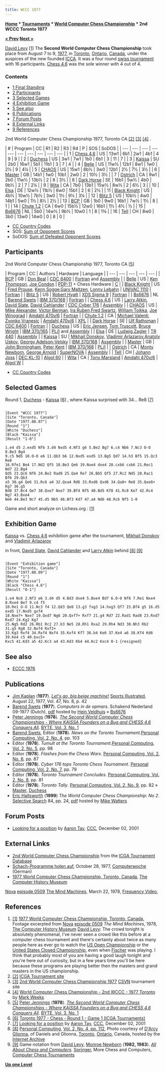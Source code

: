 ```yaml
---
title: WCCC 1977
---
```

**[Home](Home "Home") \* [Tournaments](Tournaments_and_Matches "Tournaments and Matches") \* [World Computer Chess Championship](World_Computer_Chess_Championship "World Computer Chess Championship") \* 2nd WCCC Toronto 1977**


**[< Prev](WCCC_1974 "WCCC 1974") [Next >](WCCC_1980 "WCCC 1980")**



 [](http://www.computerhistory.org/chess/mov-433190c268f04/) [David Levy](David_Levy "David Levy") <a id="cite-note-1" href="#cite-ref-1">[1]</a> 
The **Second World Computer Chess Championship** took place from August 7 to 9, [1977](Timeline#1977 "Timeline"), in [Toronto](https://en.wikipedia.org/wiki/Toronto), [Ontario](https://en.wikipedia.org/wiki/Ontario), [Canada](https://en.wikipedia.org/wiki/Canada), under the auspices of the new founded [ICCA](ICCA "ICCA"). It was a four round [swiss tournament](https://en.wikipedia.org/wiki/Swiss-system_tournament) with 16 participants. [Chess 4.6](Chess_(Program) "Chess (Program)") was the sole winner with 4 out of 4. 



### Contents


* [1 Final Standing](#final-standing)
* [2 Participants](#participants)
* [3 Selected Games](#selected-games)
* [4 Exhibition Game](#exhibition-game)
* [5 See also](#see-also)
* [6 Publications](#publications)
* [7 Forum Posts](#forum-posts)
* [8 External Links](#external-links)
* [9 References](#references)






2nd World Computer Chess Championship 1977, Toronto CA <a id="cite-note-2" href="#cite-ref-2">[2]</a> <a id="cite-note-3" href="#cite-ref-3">[3]</a> <a id="cite-note-4" href="#cite-ref-4">[4]</a> .





|  #
 |  Program
 |  CC
 |  R1
 |  R2
 |  R3
 |  R4
 |  P
 |  SOS
 |  SoDOS
 |
| --- | --- | --- | --- | --- | --- | --- | --- | --- | --- |
|  1
 | [Chess 4.6](Chess_(Program) "Chess (Program)") |  US
 |  13w1
 |  6b1
 |  2w1
 |  4b1
 |  4
 |  9
 |  9
 |
|  2
 | [Duchess](Duchess "Duchess") |  US
 |  3w1
 |  7w1
 |  1b0
 |  6b1
 |  3
 |  11
 |  7
 |
|  3
 | [Kaissa](Kaissa "Kaissa") |  SU
 |  2b0
 |  16w1
 |  5b1
 |  11b1
 |  3
 |  7
 |  4
 |
|  4
 | [Belle](Belle "Belle") |  US
 |  11w½
 |  12b1
 |  8w1
 |  1w0
 |  2½
 |  9
 |  4¼
 |
|  5
 | [CHAOS](CHAOS "CHAOS") |  US
 |  15w1
 |  8b½
 |  3w0
 |  12b1
 |  2½
 |  7½
 |  3½
 |
|  6
 | [Master](Master "Master") |  GB
 |  14b1
 |  1w0
 |  10b1
 |  2w0
 |  2
 |  10½
 |  3½
 |
|  7
 | [Ostrich](Ostrich "Ostrich") |  CA
 |  9w1
 |  2b0
 |  11w½
 |  13b½
 |  2
 |  8
 |  3½
 |
|  8
 | [Dark Horse](Dark_Horse "Dark Horse") |  SE
 |  16b1
 |  5w½
 |  4b0
 |  9b½
 |  2
 |  7
 |  2¼
 |
|  9
 | [Wita](Awit "Awit") |  CA
 |  7b0
 |  13b1
 |  15w½
 |  8w½
 |  2
 |  6½
 |  3
 |
|  10
 | [Elsa](Elsa "Elsa") |  DE
 |  12w½
 |  11b½
 |  6w0
 |  15b1
 |  2
 |  6
 |  2½
 |
|  11
 | [Black Knight](Black_Knight "Black Knight") |  US
 |  4b½
 |  10w½
 |  7b½
 |  3w0
 |  1½
 |  9½
 |  3¼
 |
|  12
 | [Blitz 5](Blitz "Blitz") |  US
 |  10b½
 |  4w0
 |  14b1
 |  5w0
 |  1½
 |  8½
 |  2½
 |
|  13
 | [BCP](BCP "BCP") |  GB
 |  1b0
 |  9w0
 |  16b1
 |  7w½
 |  1½
 |  8
 |  1
 |
|  14
 | [Chute 1.2](Chute "Chute") |  CA
 |  6w0
 |  15b½
 |  12w0
 |  16b1
 |  1½
 |  4½
 |  ½
 |
|  15
 | [Bs6676](Bs6676 "Bs6676") |  NL
 |  5b0
 |  14w½
 |  9b½
 |  10w0
 |  1
 |  8
 |  1¾
 |
|  16
 | [Tell](Tell "Tell") |  CH
 |  8w0
 |  3b0
 |  13w0
 |  14w0
 |  0
 |  8
 |  0
 |


* [CC Country Codes](https://en.wikipedia.org/wiki/ISO_3166-1)
* SOS: [Sum of Opponent Scores](https://en.wikipedia.org/wiki/Buchholz_system)
* SoDOS: [Sum of Defeated Opponent Scores](https://en.wikipedia.org/wiki/Neustadtl_score)


## Participants


2nd World Computer Chess Championship 1977, Toronto CA <a id="cite-note-5" href="#cite-ref-5">[5]</a>





|  Program
 |  CC
 |  Authors
 |  Hardware
 |  Language
 |
| --- | --- | --- | --- | --- |
| [BCP](BCP "BCP") |  GB
 | [Don Beal](Don_Beal "Don Beal") | [CDC 6400](CDC_6600 "CDC 6600") | [Fortran](Fortran "Fortran") and [Assembly](Assembly "Assembly") |
| [Belle](Belle "Belle") |  US
 | [Ken Thompson](Ken_Thompson "Ken Thompson"), [Joe Condon](Joe_Condon "Joe Condon") | [PDP-11](PDP-11 "PDP-11") + Chess Hardware
 | [C](C "C") |
| [Black Knight](Black_Knight "Black Knight") |  US
 | [Fred Prouse](index.php?title=Fred_Prouse&action=edit&redlink=1 "Fred Prouse (page does not exist)"), [Kenn Sogge](index.php?title=Kenn_Sogge&action=edit&redlink=1 "Kenn Sogge (page does not exist)"),[Gary Maltzen](index.php?title=Gary_Maltzen&action=edit&redlink=1 "Gary Maltzen (page does not exist)"), [Lonny Lebahn](index.php?title=Lonny_Lebahn&action=edit&redlink=1 "Lonny Lebahn (page does not exist)") | [UNIVAC 1110](UNIVAC_1100 "UNIVAC 1100") | [Fortran](Fortran "Fortran") |
| [Blitz 5](Blitz "Blitz") |  US
 | [Robert Hyatt](Robert_Hyatt "Robert Hyatt") | [XDS Sigma 9](https://en.wikipedia.org/wiki/SDS_Sigma_series#32-bit_systems) | [Fortran](Fortran "Fortran") |
| [Bs6676](Bs6676 "Bs6676") |  NL
 | [Barend Swets](Barend_Swets "Barend Swets") | [IBM 370/168](IBM_370 "IBM 370") | [Fortran](Fortran "Fortran") |
| [Chess 4.6](Chess_(Program) "Chess (Program)") |  US
 | [Larry Atkin](Larry_Atkin "Larry Atkin"), [David Slate](David_Slate "David Slate"), [David Cahlander](David_Cahlander "David Cahlander") | [CDC Cyber 176](CDC_Cyber "CDC Cyber") | [Assembly](Assembly "Assembly") |
| [CHAOS](CHAOS "CHAOS") |  US
 | [Mike Alexander](Mike_Alexander "Mike Alexander"), [Victor Berman](Victor_Berman "Victor Berman"), [Ira Ruben](Ira_Ruben "Ira Ruben"),[Fred Swartz](Fred_Swartz "Fred Swartz"), [William Toikka](William_Toikka "William Toikka"), [Joe Winograd](Joe_Winograd "Joe Winograd") | [Amdahl 470v/6](Amdahl_470 "Amdahl 470") | [Fortran](Fortran "Fortran") |
| [Chute 1.2](Chute "Chute") |  CA
 | [Michael Valenti](Michael_Valenti "Michael Valenti"), [Zvonko Vranesic](Zvonko_Vranesic "Zvonko Vranesic") | [Amdahl 470v/6](Amdahl_470 "Amdahl 470") | [XPL](https://en.wikipedia.org/wiki/XPL) |
| [Dark Horse](Dark_Horse "Dark Horse") |  SE
 | [Ulf Rathsman](Ulf_Rathsman "Ulf Rathsman") | [CDC 6400](CDC_6600 "CDC 6600") | [Fortran](Fortran "Fortran") |
| [Duchess](Duchess "Duchess") |  US
 | [Eric Jensen](Eric_Jensen "Eric Jensen"), [Tom Truscott](Tom_Truscott "Tom Truscott"), [Bruce Wright](Bruce_Wright "Bruce Wright") | [IBM 370/165](IBM_370 "IBM 370") | [PL/I](index.php?title=PL_1&action=edit&redlink=1 "PL 1 (page does not exist)") and [Assembly](Assembly "Assembly") |
| [Elsa](Elsa "Elsa") |  DE
 | [Ludwig Zagler](Ludwig_Zagler "Ludwig Zagler") | [TR 440](TR_440 "TR 440") | [Assembly](Assembly "Assembly") |
| [Kaissa](Kaissa "Kaissa") |  SU
 | [Mikhail Donskoy](Mikhail_Donskoy "Mikhail Donskoy"), [Vladimir Arlazarov](Vladimir_Arlazarov "Vladimir Arlazarov"),[Anatoly Uskov](Anatoly_Uskov "Anatoly Uskov"), [Georgy Adelson-Velsky](Georgy_Adelson-Velsky "Georgy Adelson-Velsky") | [IBM 370/168](IBM_370 "IBM 370") | [Assembly](Assembly "Assembly") |
| [Master](Master "Master") |  GB
 | [John Birmingham](John_Birmingham "John Birmingham"), [Peter Kent](Peter_Kent "Peter Kent") | [IBM 370/168](IBM_370 "IBM 370") | [PL/I](index.php?title=PL_1&action=edit&redlink=1 "PL 1 (page does not exist)") |
| [Ostrich](Ostrich "Ostrich") |  CA
 | [Monty Newborn](Monroe_Newborn "Monroe Newborn"), [George Arnold](George_Arnold "George Arnold") | [SuperNOVA](Nova#SuperNOVA "Nova") | [Assembly](Assembly "Assembly") |
| [Tell](Tell "Tell") |  CH
 | [Johann Joss](Johann_Joss "Johann Joss") | [DEC KL-10](PDP-10 "PDP-10") | [Algol 60](Algol "Algol") |
| [Wita](Awit "Awit") |  CA
 | [Tony Marsland](Tony_Marsland "Tony Marsland") | [Amdahl 470v/6](Amdahl_470 "Amdahl 470") | [Algol W](Algol "Algol") |


* [CC Country Codes](https://en.wikipedia.org/wiki/ISO_3166-1)


## Selected Games


Round 1, [Duchess](Duchess "Duchess") - [Kaissa](Kaissa "Kaissa") <a id="cite-note-6" href="#cite-ref-6">[6]</a> , where Kaissa surprised with 34... Re8 <a id="cite-note-7" href="#cite-ref-7">[7]</a>




```

[Event "WCCC 1977"]
[Site "Toronto, Canada"]
[Date "1977.08.07"]
[Round "1"]
[White "Duchess"]
[Black "Kaissa"]
[Result "1-0"]

1.e4 d5 2.exd5 Nf6 3.d4 Nxd5 4.Nf3 g6 5.Be2 Bg7 6.c4 Nb6 7.Nc3 O-O 8.Be3 Bg4
9.c5 Nd5 10.O-O e6 11.Qb3 b6 12.Nxd5 exd5 13.Bg5 Qd7 14.h3 Bf5 15.Qc3 Re8
16.Rfe1 Be4 17.Nd2 Qf5 18.Be3 Qe6 19.Nxe4 dxe4 20.cxb6 cxb6 21.Rec1 Nd7 22.Bg4
Qd5 23.Qc6 Nf6 24.Be2 Rad8 25.Qa4 Re7 26.Bb5 Qf5 27.Rc2 Nd5 28.Rac1 Bf6 29.Qb3
a5 30.g4 Qe6 31.Rc6 a4 32.Qxa4 Rd6 33.Rxd6 Qxd6 34.Qa8+ Re8 35.Qxe8+ Kg7 36.g5
Bd8 37.Bc4 Qe7 38.Qxe7 Nxe7 39.Bf4 Nf5 40.Bd5 Kf8 41.Rc8 Ke7 42.Rc4 Ng7 43.Bxe4
Ne6 44.Be3 Nc7 45.d5 Nb5 46.Bf3 Kd7 47.a4 Nd6 48.Rc6 Nf5 1-0

```

Game and short analyze on Lichess.org : [[1]](https://en.lichess.org/iZ7hDLNI)



## Exhibition Game


 [](File:KaissaChess1977.jpg) 
[Kaissa](Kaissa "Kaissa") vs. [Chess 4.6](Chess_(Program) "Chess (Program)") exhibition game after the tournament, [Mikhail Donskoy](Mikhail_Donskoy "Mikhail Donskoy") and [Vladimir Arlazarov](Vladimir_Arlazarov "Vladimir Arlazarov")  
 
in front, [David Slate](David_Slate "David Slate"), [David Cahlander](David_Cahlander "David Cahlander") and [Larry Atkin](Larry_Atkin "Larry Atkin") behind <a id="cite-note-8" href="#cite-ref-8">[8]</a> <a id="cite-note-9" href="#cite-ref-9">[9]</a>




```

[Event "Exhibition game"]
[Site "Toronto, Canada"]
[Date "1977.08.09"]
[Round "1"]
[White "Kaissa"]
[Black "Chess 4.6"]
[Result "0-1"]

1.e4 Nc6 2.Nf3 e6 3.d4 d5 4.Bd3 dxe4 5.Bxe4 Bd7 6.O-O Nf6 7.Re1 Nxe4 8.Rxe4 Be7 9.c4 f5 
10.Re1 O-O 11.Nc3 f4 12.Qd3 Qe8 13.g3 fxg3 14.hxg3 Qf7 15.Bf4 g5 16.d5 exd5 17.Nxd5 gxf4 
18.Nxe7+ Nxe7 19.Qxd7 Ng6 20.Qxf7+ Rxf7 21.g4 Rd7 22.Rad1 Rad8 23.Rxd7 Rxd7 24.Kg2 Kg7 
25.Ng5 Rd2 26.Rb1 Rc2 27.b3 Ne5 28.Rh1 Rxa2 29.Rh4 Nd3 30.Nh3 Rb2 31.g5 Kg8 32.Nxf4 Rxf2+ 
33.Kg3 Rxf4 34.Rxf4 Nxf4 35.Kxf4 Kf7 36.b4 Ke6 37.Ke4 a6 38.Kf4 Kd6 39.Ke4 c5 40.bxc5+ 
Kxc5 41.Kd3 a5 42.Kc3 a4 43.Kd3 Kb4 44.Kc2 Kxc4 0-1 {resigned}

```

## See also


* [ECCC 1976](ECCC_1976 "ECCC 1976")


## Publications


* [Jim Kaplan](http://www.examiner.com/article/jim-kaplan-signing-books-at-hallwalls) (**1977**). *[Let's go, big beige machine!](http://connection.ebscohost.com/c/articles/53512354/lets-go-big-beige-machine)* [Sports Illustrated](https://en.wikipedia.org/wiki/Sports_Illustrated), August 22, 1977, Vol. 47, No. 8, p. 42
* [Barend Swets](Barend_Swets "Barend Swets") (**1977**). *Computers in de opmars*. Schakend Nederland 09-1977 (Dutch), [pdf](http://www.schaakcomputers.nl/hein_veldhuis/database/files/09-1977,%20Schakend%20Nederland,%20Ir.%20Barend%20Swets,%20Computers%20in%20de%20opmars.pdf) hosted by [Hein Veldhuis](Hein_Veldhuis "Hein Veldhuis") » [Bs6676](Bs6676 "Bs6676")
* [Peter Jennings](Peter_Jennings "Peter Jennings") (**1978**). *[The Second World Computer Chess Championships - Where KAISSA Founders on a Bug and CHESS 4.6 Conquers All](http://archive.org/stream/byte-magazine-1978-01/1978_01_BYTE_03-01_The_Brains_of_Men_and_Machines#page/n107/mode/2up)*. [BYTE, Vol. 3, No. 1](Byte_Magazine#BYTE301 "Byte Magazine")
* [Barend Swets](Barend_Swets "Barend Swets"), Editor (**1978**). *News on the Toronto Tournament*.[Personal Computing, Vol. 2, No. 4](Personal_Computing#2_4 "Personal Computing"), pp. 103
* Editor (**1978**). *Tumult at the Toronto Tournament*.[Personal Computing, Vol. 2, No. 5](Personal_Computing#2_5 "Personal Computing"), pp. 98
* Editor (**1978**). *Flashes from the Chess Wars*. [Personal Computing, Vol. 2, No. 6](Personal_Computing#2_6 "Personal Computing"), pp. 87
* Editor (**1978**). *Cyber 176 tops Toronto Chess Tournament*. [Personal Computing, Vol. 2, No. 7](Personal_Computing#2_7 "Personal Computing"), pp. 79
* Editor (**1978**). *Toronto Tournament Concludes*. [Personal Computing, Vol. 2, No. 8](Personal_Computing#2_8 "Personal Computing"), pp. 81
* Editor (**1978**). *Toronto Tally*. [Personal Computing, Vol. 2, No. 9](Personal_Computing#2_9 "Personal Computing"), pp. 82 » [Master](Master "Master"), [Duchess](Duchess "Duchess")
* [Eric Hallsworth](Eric_Hallsworth "Eric Hallsworth") (**1999**) *The World Computer Chess Championship: No 2*. [Selective Search](Selective_Search "Selective Search") 84, pp. 24, [pdf](http://www.chesscomputeruk.com/SS_84.pdf) hosted by [Mike Watters](Mike_Watters "Mike Watters")


## Forum Posts


* [Looking for a position](https://www.stmintz.com/ccc/index.php?id=200064) by [Aaron Tay](Aaron_Tay "Aaron Tay"), [CCC](CCC "CCC"), December 02, 2001


## External Links


* [2nd World Computer Chess Championship](https://www.game-ai-forum.org/icga-tournaments/event.php?id=15) from the [ICGA Tournament Database](https://www.game-ai-forum.org/icga-tournaments/)
* [Schach-Programme holen auf](http://www.computerwoche.de/a/schach-programme-holen-auf,1200037), October 28, 1977, [Computerwoche](Computerworld#Woche "Computerworld") (German)
* [1977 World Computer Chess Championship, Toronto, Canada](http://www.computerhistory.org/chess/mov-433190c268f04/), [The Computer History Museum](The_Computer_History_Museum "The Computer History Museum")


 [Nova](https://en.wikipedia.org/wiki/Nova_%28TV_series%29) [episode 0509](https://en.wikipedia.org/wiki/List_of_Nova_episodes#Season_5:_1978) [The Mind Machines](https://archive.org/details/themindmachines), March 22, 1978, [Frequency Video](https://en.wikipedia.org/wiki/Frequency_%28company%29), 
## References


1. <a id="cite-ref-1" href="#cite-note-1">[1]</a> [1977 World Computer Chess Championship, Toronto, Canada](http://www.computerhistory.org/chess/mov-433190c268f04/), Footage excerpted from [Nova](https://en.wikipedia.org/wiki/Nova_%28TV_series%29) [episode 0509](https://en.wikipedia.org/wiki/List_of_Nova_episodes#Season_5:_1978) *The Mind Machines*, 1978, [The Computer History Museum](The_Computer_History_Museum "The Computer History Museum")
[David Levy](David_Levy "David Levy"): The crowd tonight is absolutely phenomenal, I've never seen a crowd like this before at a computer chess tournament and there's certainly about twice as many people here as ever go to watch the [US Open Championship](https://en.wikipedia.org/wiki/U.S._Open_Chess_Championship) or the [United States Closed Championship](https://en.wikipedia.org/wiki/U.S._Chess_Championship), even when [Fischer](https://en.wikipedia.org/wiki/Bobby_Fischer) was playing. I think that probably most of you are having a good laugh tonight and you're here out of curiosity, but in a few years time you'll be here because these programs are playing better then the masters and grand masters in the US championship.
2. <a id="cite-ref-2" href="#cite-note-2">[2]</a> [ICGA Tournament site](https://www.game-ai-forum.org/icga-tournaments/tournament.php?id=18)
3. <a id="cite-ref-3" href="#cite-note-3">[3]</a> [2nd World Computer Chess Championship 1977](http://www.csvn.nl/index.php?option=com_content&view=article&id=54%3Awccc-1977&catid=19%3Acomputer-computer&Itemid=48&lang=en8) [CSVN](CSVN "CSVN") tournament site
4. <a id="cite-ref-4" href="#cite-note-4">[4]</a> [World Computer Chess Championship - 2nd WCCC - 1977 Toronto](http://www.mark-weeks.com/chess/77wc$tix.htm) by [Mark Weeks](Mark_Weeks "Mark Weeks")
5. <a id="cite-ref-5" href="#cite-note-5">[5]</a> [Peter Jennings](Peter_Jennings "Peter Jennings") (**1978**). *[The Second World Computer Chess Championships - Where KAISSA Founders on a Bug and CHESS 4.6 Conquers All](http://archive.org/stream/byte-magazine-1978-01/1978_01_BYTE_03-01_The_Brains_of_Men_and_Machines#page/n107/mode/2up)*. [BYTE, Vol. 3, No. 1](Byte_Magazine#BYTE301 "Byte Magazine")
6. <a id="cite-ref-6" href="#cite-note-6">[6]</a> [Toronto 1977 - Chess - Round 1 - Game 1 (ICGA Tournaments)](https://www.game-ai-forum.org/icga-tournaments/round.php?tournament=18&round=1&id=1)
7. <a id="cite-ref-7" href="#cite-note-7">[7]</a> [Looking for a position](http://www.stmintz.com/ccc/index.php?id=200064) by [Aaron Tay](Aaron_Tay "Aaron Tay"), [CCC](CCC "CCC"), December 02, 2001
8. <a id="cite-ref-8" href="#cite-note-8">[8]</a> [Personal Computing](Personal_Computing "Personal Computing"), [Vol. 2, No. 4, pp. 112](https://archive.org/stream/PersonalComputing197804/Personal%20Computing%201978%2004#page/n109/mode/1up), Photo courtesy of [D'Arcy Glionna](https://www.insidetoronto.com/directory/toronto-on/photographers-portrait/glionna-darcy-photographer-1904202/), of Daniels and Glionna, [Toronto](https://en.wikipedia.org/wiki/Toronto), [Ontario](https://en.wikipedia.org/wiki/Ontario), Canada, hosted by the [Internet Archive](https://en.wikipedia.org/wiki/Internet_Archive)
9. <a id="cite-ref-9" href="#cite-note-9">[9]</a> Game notation from [David Levy](David_Levy "David Levy"), [Monroe Newborn](Monroe_Newborn "Monroe Newborn") (**1982, 1983**). *[All About Chess and Computers](http://link.springer.com/book/10.1007/978-3-642-85538-2)*. [Springer](https://en.wikipedia.org/wiki/Springer_Science%2BBusiness_Media), More Chess and Computers, [Computer Chess Tournaments](https://link.springer.com/chapter/10.1007/978-3-642-85538-2_11)

**[Up one Level](World_Computer_Chess_Championship "World Computer Chess Championship")**







 
